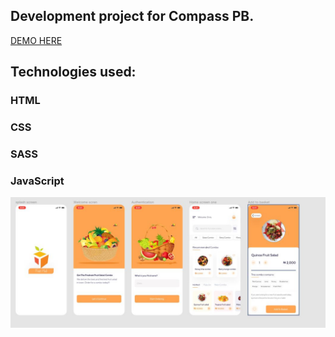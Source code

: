 <h2>Development project for Compass PB.</h2>


<a href="" target="_blank">DEMO HERE</a>

<h2>Technologies used:</h2>
<h3>HTML</h3>
<h3>CSS</h3>
<h3>SASS</h3>
<h3>JavaScript</h3>

<img src="./img/Readme.JPG">